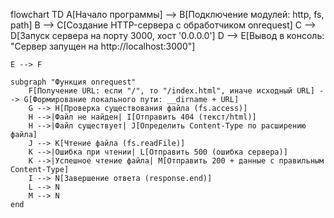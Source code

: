 flowchart TD
    A[Начало программы] --> B[Подключение модулей: http, fs, path]
    B --> C[Создание HTTP-сервера с обработчиком onrequest]
    C --> D[Запуск сервера на порту 3000, хост '0.0.0.0']
    D --> E[Вывод в консоль: "Сервер запущен на http://localhost:3000"]
    
    E --> F
    
    subgraph "Функция onrequest"
        F[Получение URL: если "/", то "/index.html", иначе исходный URL] --> G[Формирование локального пути: __dirname + URL]
        G --> H[Проверка существования файла (fs.access)]
        H -->|Файл не найден| I[Отправить 404 (текст/html)]
        H -->|Файл существует| J[Определить Content-Type по расширению файла]
        J --> K[Чтение файла (fs.readFile)]
        K -->|Ошибка при чтении| L[Отправить 500 (ошибка сервера)]
        K -->|Успешное чтение файла| M[Отправить 200 + данные с правильным Content-Type]
        I --> N[Завершение ответа (response.end)]
        L --> N
        M --> N
    end
